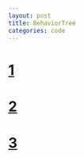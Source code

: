 ```yaml
---
layout: post
title: BehaviorTree
categories: code
---
```

# [1](http://blog.csdn.net/akara/article/details/6084786)
# [2](http://blog.csdn.net/fg5823820/article/details/8750606)
# [3](http://www.cnblogs.com/cnas3/archive/2011/08/14/2138445.html)
